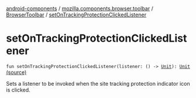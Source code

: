 [android-components](../../index.md) / [mozilla.components.browser.toolbar](../index.md) / [BrowserToolbar](index.md) / [setOnTrackingProtectionClickedListener](./set-on-tracking-protection-clicked-listener.md)

# setOnTrackingProtectionClickedListener

`fun setOnTrackingProtectionClickedListener(listener: () -> `[`Unit`](https://kotlinlang.org/api/latest/jvm/stdlib/kotlin/-unit/index.html)`): `[`Unit`](https://kotlinlang.org/api/latest/jvm/stdlib/kotlin/-unit/index.html) [(source)](https://github.com/mozilla-mobile/android-components/blob/master/components/browser/toolbar/src/main/java/mozilla/components/browser/toolbar/BrowserToolbar.kt#L366)

Sets a listener to be invoked when the site tracking protection indicator icon is clicked.

